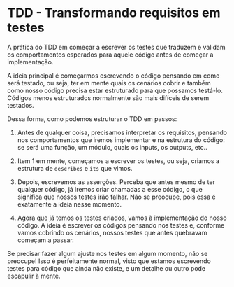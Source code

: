# TDD - Transformando requisitos em testes
A prática do TDD em começar a escrever os testes que traduzem e validam os comportamentos esperados para aquele código antes de começar a implementação.

A ideia principal é começarmos escrevendo o código pensando em como será testado, ou seja, ter em mente quais os cenários cobrir e também como nosso código precisa estar estruturado para que possamos testá-lo. Códigos menos estruturados normalmente são mais difíceis de serem testados.

Dessa forma, como podemos estruturar o TDD em passos:
1. Antes de qualquer coisa, precisamos interpretar os requisitos, pensando nos comportamentos que iremos implementar e na estrutura do código: se será uma função, um módulo, quais os inputs, os outputs, etc..

2. Item 1 em mente, começamos a escrever os testes, ou seja, criamos a estrutura de `describes` e `its` que vimos.

3. Depois, escrevemos as asserções. Perceba que antes mesmo de ter qualquer código, já iremos criar chamadas a esse código, o que significa que nossos testes irão falhar. Não se preocupe, pois essa é exatamente a ideia nesse momento.

4. Agora que já temos os testes criados, vamos à implementação do nosso código. A ideia é escrever os códigos pensando nos testes e, conforme vamos cobrindo os cenários, nossos testes que antes quebravam começam a passar.

Se precisar fazer algum ajuste nos testes em algum momento, não se preocupe! Isso é perfeitamente normal, visto que estamos escrevendo testes para código que ainda não existe, e um detalhe ou outro pode escapulir à mente.


